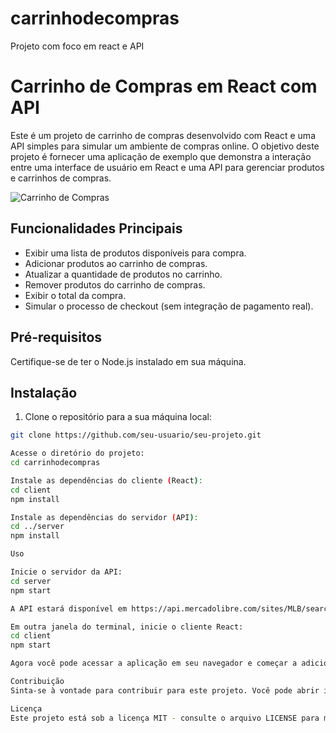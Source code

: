 # carrinhodecompras
Projeto com foco em react e API
# Carrinho de Compras em React com API

Este é um projeto de carrinho de compras desenvolvido com React e uma API simples para simular um ambiente de compras online. O objetivo deste projeto é fornecer uma aplicação de exemplo que demonstra a interação entre uma interface de usuário em React e uma API para gerenciar produtos e carrinhos de compras.

![Carrinho de Compras](🛒)

## Funcionalidades Principais

- Exibir uma lista de produtos disponíveis para compra.
- Adicionar produtos ao carrinho de compras.
- Atualizar a quantidade de produtos no carrinho.
- Remover produtos do carrinho de compras.
- Exibir o total da compra.
- Simular o processo de checkout (sem integração de pagamento real).

## Pré-requisitos

Certifique-se de ter o Node.js instalado em sua máquina.

## Instalação

1. Clone o repositório para a sua máquina local:

```bash
git clone https://github.com/seu-usuario/seu-projeto.git

Acesse o diretório do projeto:
cd carrinhodecompras

Instale as dependências do cliente (React):
cd client
npm install

Instale as dependências do servidor (API):
cd ../server
npm install

Uso

Inicie o servidor da API:
cd server
npm start

A API estará disponível em https://api.mercadolibre.com/sites/MLB/search?q=${query}

Em outra janela do terminal, inicie o cliente React:
cd client
npm start

Agora você pode acessar a aplicação em seu navegador e começar a adicionar produtos ao carrinho, atualizar quantidades e realizar o checkout.

Contribuição
Sinta-se à vontade para contribuir para este projeto. Você pode abrir issues, enviar pull requests ou fazer sugestões de melhorias.

Licença
Este projeto está sob a licença MIT - consulte o arquivo LICENSE para mais detalhes.

